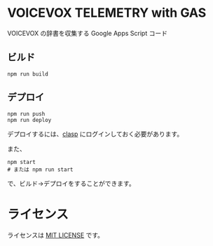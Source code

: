 # VOICEVOX TELEMETRY with GAS

VOICEVOX の辞書を収集する Google Apps Script コード

## ビルド

```
npm run build
```

## デプロイ

```
npm run push
npm run deploy
```

デプロイするには、[clasp](https://www.npmjs.com/package/@google/clasp) にログインしておく必要があります。

また、
```
npm start
# または npm run start
```
で、ビルド→デプロイをすることができます。

# ライセンス

ライセンスは [MIT LICENSE](./LICENSE) です。
